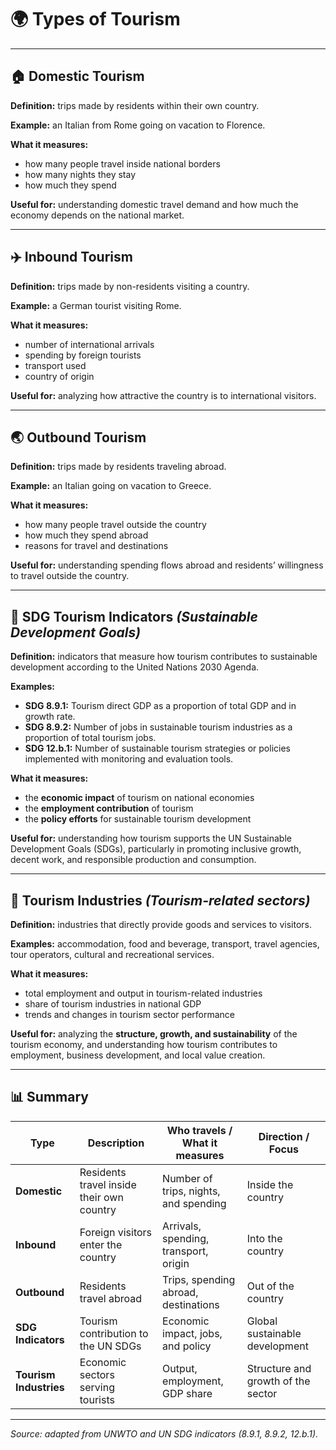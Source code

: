 # 🌍 Types of Tourism

---

## 🏠 Domestic Tourism

**Definition:** trips made by residents within their own country.  

**Example:** an Italian from Rome going on vacation to Florence.  

**What it measures:**
- how many people travel inside national borders  
- how many nights they stay  
- how much they spend  

**Useful for:** understanding domestic travel demand and how much the economy depends on the national market.

---

## ✈️ Inbound Tourism

**Definition:** trips made by non-residents visiting a country.  

**Example:** a German tourist visiting Rome.  

**What it measures:**
- number of international arrivals  
- spending by foreign tourists  
- transport used  
- country of origin  

**Useful for:** analyzing how attractive the country is to international visitors.

---

## 🌏 Outbound Tourism

**Definition:** trips made by residents traveling abroad.  

**Example:** an Italian going on vacation to Greece.  

**What it measures:**
- how many people travel outside the country  
- how much they spend abroad  
- reasons for travel and destinations  

**Useful for:** understanding spending flows abroad and residents’ willingness to travel outside the country.

---

## 🌿 SDG Tourism Indicators *(Sustainable Development Goals)*

**Definition:** indicators that measure how tourism contributes to sustainable development according to the United Nations 2030 Agenda.  

**Examples:**  
- **SDG 8.9.1:** Tourism direct GDP as a proportion of total GDP and in growth rate.  
- **SDG 8.9.2:** Number of jobs in sustainable tourism industries as a proportion of total tourism jobs.  
- **SDG 12.b.1:** Number of sustainable tourism strategies or policies implemented with monitoring and evaluation tools.  

**What it measures:**  
- the **economic impact** of tourism on national economies  
- the **employment contribution** of tourism  
- the **policy efforts** for sustainable tourism development  

**Useful for:** understanding how tourism supports the UN Sustainable Development Goals (SDGs), particularly in promoting inclusive growth, decent work, and responsible production and consumption.

---

## 🏨 Tourism Industries *(Tourism-related sectors)*

**Definition:** industries that directly provide goods and services to visitors.  

**Examples:** accommodation, food and beverage, transport, travel agencies, tour operators, cultural and recreational services.  

**What it measures:**  
- total employment and output in tourism-related industries  
- share of tourism industries in national GDP  
- trends and changes in tourism sector performance  

**Useful for:** analyzing the **structure, growth, and sustainability** of the tourism economy, and understanding how tourism contributes to employment, business development, and local value creation.

---

## 📊 Summary

| Type | Description | Who travels / What it measures | Direction / Focus |
|------|--------------|--------------------------------|-------------------|
| **Domestic** | Residents travel inside their own country | Number of trips, nights, and spending | Inside the country |
| **Inbound** | Foreign visitors enter the country | Arrivals, spending, transport, origin | Into the country |
| **Outbound** | Residents travel abroad | Trips, spending abroad, destinations | Out of the country |
| **SDG Indicators** | Tourism contribution to the UN SDGs | Economic impact, jobs, and policy | Global sustainable development |
| **Tourism Industries** | Economic sectors serving tourists | Output, employment, GDP share | Structure and growth of the sector |

---

*Source: adapted from UNWTO and UN SDG indicators (8.9.1, 8.9.2, 12.b.1).*
